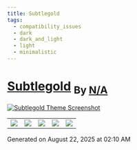 ```yaml
---
title: Subtlegold
tags:
  - compatibility_issues
  - dark
  - dark_and_light
  - light
  - minimalistic
---
```

<div style="theme_page_template_version_1"> </div>

<h1>
    <a href="kartik-karz/subtlegold-obsidian">Subtlegold</a>
    <sub>By <a href="https://github.com/N/A">N/A</a></sub>
</h1>

[![Subtlegold Theme Screenshot](subtlegold-theme.png)](kartik-karz/subtlegold-obsidian)


<div class="inforow">
    <table>
        <tbody>
            <tr>
                <td><img src="https://img.shields.io/github/stars/?color=573E7A&amp;logo=github&amp;style=for-the-badge"></td>
                <td><img src="https://img.shields.io/github/issues/?color=573E7A&amp;logo=github&amp;style=for-the-badge"></td>
                <td><img src="https://img.shields.io/github/issues-pr/?color=573E7A&amp;logo=github&amp;style=for-the-badge"></td>
                <td><img src="https://img.shields.io/badge/Created%20on-Unknown-blue?color=573E7A&amp;logo=github&amp;style=for-the-badge"></td>
                <td><img src="https://img.shields.io/github/last-commit/?color=573E7A&amp;label=last%20update&amp;logo=github&amp;style=for-the-badge"></td>
            </tr>
        </tbody>
    </table>
</div>

Generated on August 22, 2025 at 02:10 AM
